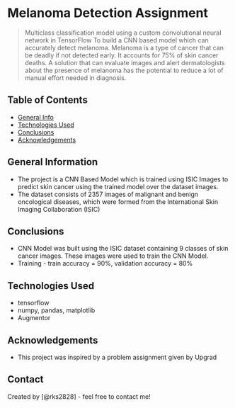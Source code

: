 # Melanoma Detection Assignment
> Multiclass classification model using a custom convolutional neural network in TensorFlow
To build a CNN based model which can accurately detect melanoma. Melanoma is a type of cancer that can be deadly if not detected early. It accounts for 75% of skin cancer deaths. A solution that can evaluate images and alert dermatologists about the presence of melanoma has the potential to reduce a lot of manual effort needed in diagnosis.

## Table of Contents
* [General Info](#general-information)
* [Technologies Used](#technologies-used)
* [Conclusions](#conclusions)
* [Acknowledgements](#acknowledgements)


## General Information
- The project is a CNN Based Model which is trained using ISIC Images to predict skin cancer using the trained model over the dataset images.
- The dataset consists of 2357 images of malignant and benign oncological diseases, which were formed from the International Skin Imaging Collaboration (ISIC)


## Conclusions
- CNN Model was built using the ISIC dataset containing 9 classes of skin cancer images. These images were used to train the CNN Model.
- Training - train accuracy = 90%, validation accuracy = 80%



## Technologies Used
- tensorflow
- numpy, pandas, matplotlib
- Augmentor

## Acknowledgements
- This project was inspired by a problem assignment given by Upgrad


## Contact
Created by [@rks2828] - feel free to contact me!
